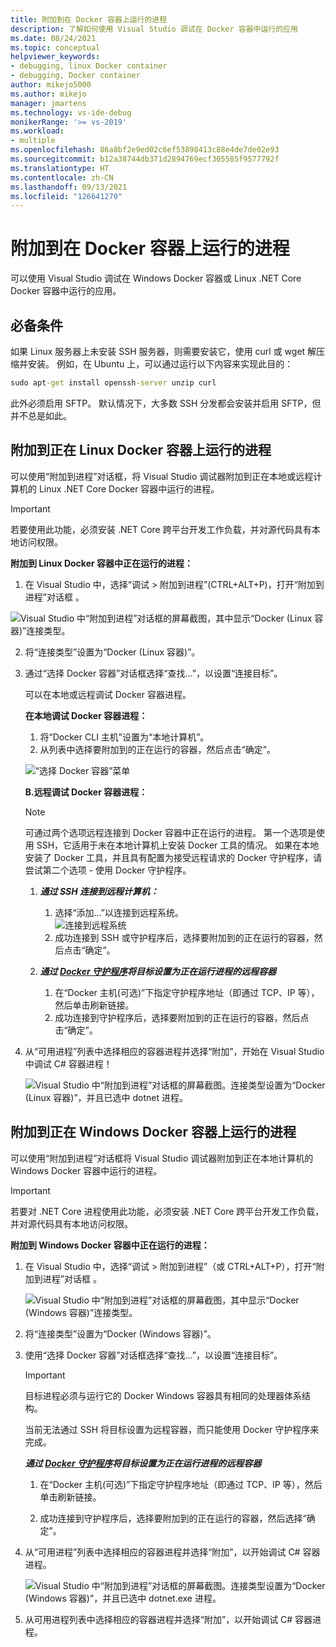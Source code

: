 ```yaml
---
title: 附加到在 Docker 容器上运行的进程
description: 了解如何使用 Visual Studio 调试在 Docker 容器中运行的应用
ms.date: 08/24/2021
ms.topic: conceptual
helpviewer_keywords:
- debugging, linux Docker container
- debugging, Docker container
author: mikejo5000
ms.author: mikejo
manager: jmartens
ms.technology: vs-ide-debug
monikerRange: '>= vs-2019'
ms.workload:
- multiple
ms.openlocfilehash: 86a8bf2e9ed02c6ef53898413c88e4de7de02e93
ms.sourcegitcommit: b12a38744db371d2894769ecf305585f9577792f
ms.translationtype: HT
ms.contentlocale: zh-CN
ms.lasthandoff: 09/13/2021
ms.locfileid: "126641270"
---
```

# <a name="attach-to-a-process-running-on-a-docker-container"></a>附加到在 Docker 容器上运行的进程 

可以使用 Visual Studio 调试在 Windows Docker 容器或 Linux .NET Core Docker 容器中运行的应用。

## <a name="prerequisites"></a>必备条件

如果 Linux 服务器上未安装 SSH 服务器，则需要安装它，使用 curl 或 wget 解压缩并安装。 例如，在 Ubuntu 上，可以通过运行以下内容来实现此目的：

``` cmd
sudo apt-get install openssh-server unzip curl
```

此外必须启用 SFTP。 默认情况下，大多数 SSH 分发都会安装并启用 SFTP，但并不总是如此。

## <a name="attach-to-a-process-running-on-a-linux-docker-container"></a> 附加到正在 Linux Docker 容器上运行的进程

可以使用“附加到进程”对话框，将 Visual Studio 调试器附加到正在本地或远程计算机的 Linux .NET Core Docker 容器中运行的进程。

> [!IMPORTANT]
> 若要使用此功能，必须安装 .NET Core 跨平台开发工作负载，并对源代码具有本地访问权限。

**附加到 Linux Docker 容器中正在运行的进程：**

1. 在 Visual Studio 中，选择“调试 > 附加到进程”(CTRL+ALT+P)，打开“附加到进程”对话框 。

![Visual Studio 中“附加到进程”对话框的屏幕截图，其中显示“Docker (Linux 容器)”连接类型。](../debugger/media/attach-process-menu.png "Attach_To_Process_Menu")

2. 将“连接类型”设置为“Docker (Linux 容器)”。
3. 通过“选择 Docker 容器”对话框选择“查找...”，以设置“连接目标”。

    可以在本地或远程调试 Docker 容器进程。

    **在本地调试 Docker 容器进程：**
    1. 将“Docker CLI 主机”设置为“本地计算机”。
    1. 从列表中选择要附加到的正在运行的容器，然后点击“确定”。

    ![“选择 Docker 容器”菜单](../debugger/media/select-docker-container.png "Select_Docker_Container_Menu")

    **B.远程调试 Docker 容器进程：**

    > [!NOTE]
    > 可通过两个选项远程连接到 Docker 容器中正在运行的进程。 第一个选项是使用 SSH，它适用于未在本地计算机上安装 Docker 工具的情况。  如果在本地安装了 Docker 工具，并且具有配置为接受远程请求的 Docker 守护程序，请尝试第二个选项 - 使用 Docker 守护程序。

    1. ***通过 SSH 连接到远程计算机：***
        1. 选择“添加...”以连接到远程系统。<br/>
        ![连接到远程系统](../debugger/media/connect-remote-system.png "连接到远程系统")
        1. 成功连接到 SSH 或守护程序后，选择要附加到的正在运行的容器，然后点击“确定”。

    1. ***通过 [Docker 守护程序](https://docs.docker.com/engine/reference/commandline/dockerd/)将目标设置为正在运行进程的远程容器***
        1. 在“Docker 主机(可选)”下指定守护程序地址（即通过 TCP、IP 等），然后单击刷新链接。
        1. 成功连接到守护程序后，选择要附加到的正在运行的容器，然后点击“确定”。

4. 从“可用进程”列表中选择相应的容器进程并选择“附加”，开始在 Visual Studio 中调试 C# 容器进程！

    ![Visual Studio 中“附加到进程”对话框的屏幕截图。连接类型设置为“Docker (Linux 容器)”，并且已选中 dotnet 进程。](../debugger/media/docker-attach-complete.png "已完成的 Linux Docker 附加菜单")

## <a name="attach-to-a-process-running-on-a-windows-docker-container"></a> 附加到正在 Windows Docker 容器上运行的进程

可以使用“附加到进程”对话框将 Visual Studio 调试器附加到正在本地计算机的 Windows Docker 容器中运行的进程。

> [!IMPORTANT]
> 若要对 .NET Core 进程使用此功能，必须安装 .NET Core 跨平台开发工作负载，并对源代码具有本地访问权限。

**附加到 Windows Docker 容器中正在运行的进程：**

1. 在 Visual Studio 中，选择“调试 > 附加到进程”（或 CTRL+ALT+P），打开“附加到进程”对话框  。

   ![Visual Studio 中“附加到进程”对话框的屏幕截图，其中显示“Docker (Windows 容器)”连接类型。](../debugger/media/attach-process-menu-docker-windows.png "Attach_To_Process_Menu")

2. 将“连接类型”设置为“Docker (Windows 容器)”。
3. 使用“选择 Docker 容器”对话框选择“查找...”，以设置“连接目标”。

    > [!IMPORTANT]
    > 目标进程必须与运行它的 Docker Windows 容器具有相同的处理器体系结构。

   当前无法通过 SSH 将目标设置为远程容器，而只能使用 Docker 守护程序来完成。

    ***通过 [Docker 守护程序](https://docs.docker.com/engine/reference/commandline/dockerd/)将目标设置为正在运行进程的远程容器***
    1. 在“Docker 主机(可选)”下指定守护程序地址（即通过 TCP、IP 等），然后单击刷新链接。

    1. 成功连接到守护程序后，选择要附加到的正在运行的容器，然后选择“确定”。

4. 从“可用进程”列表中选择相应的容器进程并选择“附加”，以开始调试 C# 容器进程。

    ![Visual Studio 中“附加到进程”对话框的屏幕截图。连接类型设置为“Docker (Windows 容器)”，并且已选中 dotnet.exe 进程。](../debugger/media/docker-attach-complete-windows.png "已完成的 Windows Docker 附加菜单")

5. 从可用进程列表中选择相应的容器进程并选择“附加”，以开始调试 C# 容器进程。